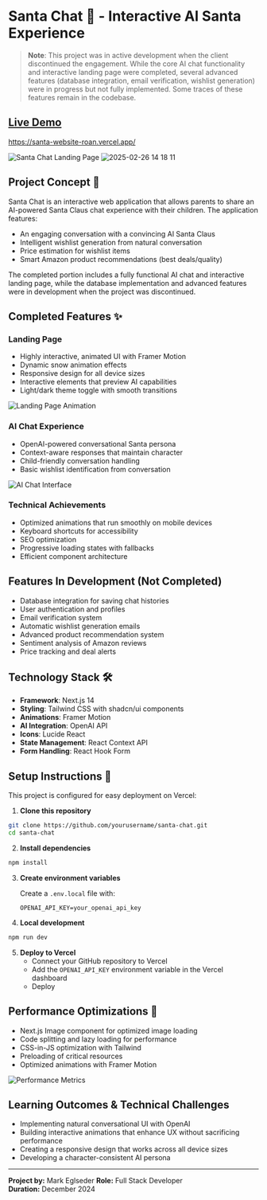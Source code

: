 # Santa Chat 🎅 - Interactive AI Santa Experience

> **Note**: This project was in active development when the client discontinued the engagement. While the core AI chat functionality and interactive landing page were completed, several advanced features (database integration, email verification, wishlist generation) were in progress but not fully implemented. Some traces of these features remain in the codebase.

## [Live Demo](#)
https://santa-website-roan.vercel.app/ 

![Santa Chat Landing Page](#)
![2025-02-26 14 18 11](https://github.com/user-attachments/assets/d1cb463d-6ca0-4970-a5ba-4c24de2d147d)


## Project Concept 🎄

Santa Chat is an interactive web application that allows parents to share an AI-powered Santa Claus chat experience with their children. The application features:

- An engaging conversation with a convincing AI Santa Claus
- Intelligent wishlist generation from natural conversation
- Price estimation for wishlist items
- Smart Amazon product recommendations (best deals/quality)

The completed portion includes a fully functional AI chat and interactive landing page, while the database implementation and advanced features were in development when the project was discontinued.

## Completed Features ✨

### Landing Page
- Highly interactive, animated UI with Framer Motion
- Dynamic snow animation effects
- Responsive design for all device sizes
- Interactive elements that preview AI capabilities
- Light/dark theme toggle with smooth transitions

![Landing Page Animation](#) <!-- Replace with a GIF of animations -->

### AI Chat Experience
- OpenAI-powered conversational Santa persona
- Context-aware responses that maintain character
- Child-friendly conversation handling
- Basic wishlist identification from conversation

![AI Chat Interface](#) <!-- Replace with screenshot or GIF -->

### Technical Achievements
- Optimized animations that run smoothly on mobile devices
- Keyboard shortcuts for accessibility
- SEO optimization
- Progressive loading states with fallbacks
- Efficient component architecture

## Features In Development (Not Completed)
- Database integration for saving chat histories
- User authentication and profiles
- Email verification system
- Automatic wishlist generation emails
- Advanced product recommendation system
- Sentiment analysis of Amazon reviews
- Price tracking and deal alerts

## Technology Stack 🛠️

- **Framework**: Next.js 14
- **Styling**: Tailwind CSS with shadcn/ui components
- **Animations**: Framer Motion
- **AI Integration**: OpenAI API
- **Icons**: Lucide React
- **State Management**: React Context API
- **Form Handling**: React Hook Form

## Setup Instructions 🚀

This project is configured for easy deployment on Vercel:

1. **Clone this repository**
```bash
git clone https://github.com/yourusername/santa-chat.git
cd santa-chat
```

2. **Install dependencies**
```bash
npm install
```

3. **Create environment variables**
   
   Create a `.env.local` file with:
   ```
   OPENAI_API_KEY=your_openai_api_key
   ```

4. **Local development**
```bash
npm run dev
```

5. **Deploy to Vercel**
   - Connect your GitHub repository to Vercel
   - Add the `OPENAI_API_KEY` environment variable in the Vercel dashboard
   - Deploy

## Performance Optimizations 🚄

- Next.js Image component for optimized image loading
- Code splitting and lazy loading for performance
- CSS-in-JS optimization with Tailwind
- Preloading of critical resources
- Optimized animations with Framer Motion

![Performance Metrics](#) <!-- Replace with Lighthouse or similar metrics -->

## Learning Outcomes & Technical Challenges

- Implementing natural conversational UI with OpenAI
- Building interactive animations that enhance UX without sacrificing performance
- Creating a responsive design that works across all device sizes
- Developing a character-consistent AI persona

---

**Project by:** Mark Eglseder
**Role:** Full Stack Developer  
**Duration:** December 2024
